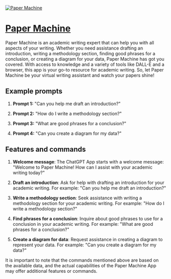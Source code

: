 [![Paper Machine](https://files.oaiusercontent.com/file-LNYHZkTiVrNAXczuIBjRWEP5?se=2123-10-16T19%3A58%3A17Z&sp=r&sv=2021-08-06&sr=b&rscc=max-age%3D31536000%2C%20immutable&rscd=attachment%3B%20filename%3D76c354b3-7078-49c7-98d2-0b2a132049ac.png&sig=5NiZ4lV9g2QWoN9qFsILdevVrf3/KjwXJR3ecvnzQpU%3D)](https://chat.openai.com/g/g-kXwpmdcpB-paper-machine)

# [Paper Machine](https://chat.openai.com/g/g-kXwpmdcpB-paper-machine)

Paper Machine is an academic writing expert that can help you with all aspects of your writing. Whether you need assistance drafting an introduction, writing a methodology section, finding good phrases for a conclusion, or creating a diagram for your data, Paper Machine has got you covered. With access to knowledge and a variety of tools like DALL-E and a browser, this app is your go-to resource for academic writing. So, let Paper Machine be your virtual writing assistant and watch your papers shine!

## Example prompts

1. **Prompt 1:** "Can you help me draft an introduction?"

2. **Prompt 2:** "How do I write a methodology section?"

3. **Prompt 3:** "What are good phrases for a conclusion?"

4. **Prompt 4:** "Can you create a diagram for my data?"

## Features and commands

1. **Welcome message**: The ChatGPT App starts with a welcome message: "Welcome to Paper Machine! How can I assist with your academic writing today?"

2. **Draft an introduction**: Ask for help with drafting an introduction for your academic writing. For example: "Can you help me draft an introduction?"

3. **Write a methodology section**: Seek assistance with writing a methodology section for your academic writing. For example: "How do I write a methodology section?"

4. **Find phrases for a conclusion**: Inquire about good phrases to use for a conclusion in your academic writing. For example: "What are good phrases for a conclusion?"

5. **Create a diagram for data**: Request assistance in creating a diagram to represent your data. For example: "Can you create a diagram for my data?"

It is important to note that the commands mentioned above are based on the available data, and the actual capabilities of the Paper Machine App may offer additional features or commands.